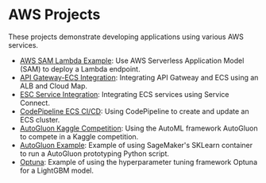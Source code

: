 # AWS Projects

These projects demonstrate developing applications using various AWS services. 

- [AWS SAM Lambda Example](https://github.com/efarish/portfolio/tree/main/aws/sam_lambda_s3): Use AWS Serverless Application Model (SAM) to deploy a Lambda endpoint.
- [API Gateway-ECS Integration](https://github.com/efarish/portfolio/tree/main/aws/ecs_docker): Integrating API Gatweay and ECS using an ALB and Cloud Map.
- [ESC Service Integration](https://github.com/efarish/portfolio/tree/main/aws/ecs_service_connect): Integrating ECS services using Service Connect.
- [CodePipeline ECS CI/CD](https://github.com/efarish/portfolio/tree/main/aws/codepipeline_docker_ecs): Using CodePipeline to create and update an ECS cluster.
- [AutoGluon Kaggle Competition](https://github.com/efarish/portfolio/tree/main/aws/flood): Using the AutoML framework AutoGluon to compete in a Kaggle competition.
- [AutoGluon Example](https://github.com/efarish/portfolio/tree/main/aws/AutoGluon): Example of using SageMaker's SKLearn container to run a AutoGluon prototyping Python script.
- [Optuna](https://github.com/efarish/portfolio/tree/main/aws/Optuna): Example of using the hyperparameter tuning framework Optuna for a LightGBM model.
